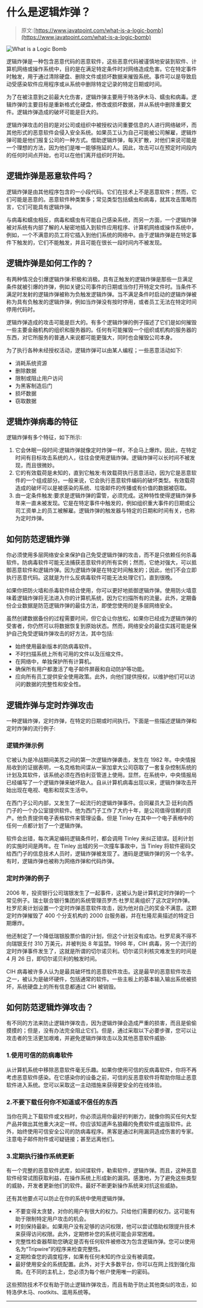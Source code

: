 # 什么是逻辑炸弹？

> 原文:[https://www.javatpoint.com/what-is-a-logic-bomb](https://www.javatpoint.com/what-is-a-logic-bomb)

![What is a Logic Bomb](../Images/729750706ccce9357a88d8b3b92cdd3f.png)

逻辑炸弹是一种包含恶意代码的恶意软件，这些恶意代码被谨慎地安装到软件、计算机网络或操作系统中，目的是在满足特定条件时对网络造成危害。它在特定事件时触发，用于通过清除硬盘、删除文件或损坏数据来摧毁系统。事件可以是导致启动受感染软件应用程序或从系统中删除特定记录的特定日期或时间。

为了在被注意到之前最大化伤害，逻辑炸弹主要用于特洛伊木马、蠕虫和病毒。逻辑炸弹的主要目标是重新格式化硬盘，修改或损坏数据，并从系统中删除重要文件。逻辑炸弹造成的破坏可能是巨大的。

逻辑炸弹攻击的目的是对公司或组织中被授权访问重要信息的人进行网络破坏，而其他形式的恶意软件会侵入安全系统。如果员工认为自己可能被公司解雇，逻辑炸弹可能是他们报复公司的一种方式。借助逻辑炸弹，每天扩散，对他们来说可能是一个理想的方法，因为他们是唯一能够拖延的人。因此，攻击可以在预定时间段内的任何时间点开始，也可以在他们离开组织时开始。

## 逻辑炸弹是恶意软件吗？

逻辑炸弹是由其他程序包含的一小段代码。它们在技术上不是恶意软件；然而，它们可能是恶意的。恶意软件种类繁多；常见类型包括蠕虫和病毒，就其攻击策略而言，它们可能具有逻辑炸弹。

与病毒和蠕虫相反，病毒和蠕虫有可能自己感染系统，而另一方面，一个逻辑炸弹被对系统有内部了解的人秘密地插入到软件应用程序、计算机网络或操作系统中，例如，一个不满意的员工将它插入到他们系统的网络中。由于逻辑炸弹是在特定事件下触发的，它们不能触发，并且可能在很长一段时间内不被发现。

## 逻辑炸弹是如何工作的？

有两种情况会引爆逻辑炸弹:积极和消极。具有正触发的逻辑炸弹是那些一旦满足条件就被引爆的炸弹，例如关键公司事件的日期或当你打开特定文件时。当条件不满足时发射的逻辑炸弹被称为负触发逻辑炸弹。当不满足条件时启动的逻辑炸弹被称为具有负触发的逻辑炸弹，例如当炸弹没有按时停用，或者员工无法在特定时间停用代码时。

逻辑炸弹造成的攻击可能是巨大的。有多个逻辑炸弹的例子描述了它们是如何摧毁一些主要金融机构的组织和服务器的。任何有可能摧毁一个组织或机构的服务器的东西，对它所服务的普通人来说都可能更强大，同时也会摧毁公司本身。

为了执行各种未经授权活动，逻辑炸弹可以由某人编程；一些恶意活动如下:

*   消耗系统资源
*   删除数据
*   限制或阻止用户访问
*   为黑客制造后门
*   损坏数据
*   窃取数据

## 逻辑炸弹病毒的特征

逻辑炸弹有多个特征，如下所示:

1.  它会休眠一段时间:逻辑炸弹就像定时炸弹一样，不会马上爆炸。因此，在特定时间有目标攻击系统的人，往往会使用逻辑炸弹。逻辑炸弹可以长时间不被发现，而且很微妙。
2.  它的有效载荷是未知的，直到它触发:有效载荷执行恶意活动，因为它是恶意软件的一个组成部分。一般来说，它会执行恶意软件编码的破坏类型。有效载荷造成的破坏可以是被感染的系统、垃圾邮件的传播或有价值的数据被窃取。
3.  由一定条件触发:要求是逻辑炸弹的雷管，必须完成。这种特性使得逻辑炸弹多年来一直未被发现。它是在特定事件中触发的，例如组织重大事件的日期或公司工资单上的员工被解雇。逻辑炸弹的触发器与特定的日期和时间有关，也称为定时炸弹。

## 如何防范逻辑炸弹

你必须使用多层网络安全来保护自己免受逻辑炸弹的攻击，而不是只依赖任何杀毒软件。防病毒软件可能无法捕获恶意软件的所有实例；然而，它绝对强大，可以抵御恶意软件和逻辑炸弹。因为逻辑炸弹是在特定时间触发的；因此，他们不会立即执行恶意代码。这就是为什么反病毒软件可能无法处理它们，直到很晚。

如果你把防火墙和杀毒软件结合使用，你可以更好地抵御逻辑炸弹。使用防火墙意味着逻辑炸弹将无法进入你的计算机系统，因为它扫描所有的流量。此外，定期备份企业数据是防范逻辑炸弹的最佳方法，即使您使用的是多层网络安全。

虽然创建数据备份的过程需要时间，但它会让你放松，如果你已经成为逻辑炸弹的受害者，你仍然可以将数据恢复到原始状态。然而，网络安全的最佳实践可能是保护自己免受逻辑炸弹攻击的好方法，其中包括:

*   始终使用最新版本的防病毒软件。
*   不时扫描系统上所有可用的文件以及压缩文件。
*   在网络中，单独保护所有计算机。
*   确保所有用户都激活了电子邮件屏蔽和自动防护等功能。
*   应向所有员工提供安全使用政策。此外，向他们提供授权，以维护他们可以访问的数据的完整性和安全性。

## 逻辑炸弹与定时炸弹攻击

一种逻辑炸弹，定时炸弹，在特定的日期或时间执行。下面是一些描述逻辑炸弹和定时炸弹的流行例子:

### 逻辑炸弹示例

它被认为是冷战期间美苏之间的第一次逻辑炸弹袭击，发生在 1982 年。中央情报局收到的证据表明，一名克格勃间谍从一家加拿大公司窃取了一套复杂控制系统的计划及其软件，该系统必须在西伯利亚管道上使用。显然，在系统中，中央情报局已经编写了一个逻辑炸弹来破坏敌人。自从计算机病毒出现以来，逻辑炸弹攻击开始出现在电视、电影和现实生活中。

在西门子公司内部，又发生了一起流行的逻辑炸弹事件。合同雇员大卫·廷利向西门子的一个办公室提供软件。他为西门子工作了大约十年，是公司值得信赖的资产。他负责提供电子表格软件来管理设备。但是 Tinley 在其中一个电子表格中的任何一点都计划了一个逻辑炸弹。

软件会出错，每次满足编码逻辑条件时，都会调用 Tinley 来纠正错误。廷利计划的实施时间是两年。在 Tinley 出城的另一次撞车事故中，当 Tinley 将软件密码交给西门子的信息技术人员时，逻辑炸弹被发现了。渣码是逻辑炸弹的另一个名字。有时，逻辑炸弹也被称为网络炸弹和代码炸弹。

### 定时炸弹的例子

2006 年，投资银行公司瑞银发生了一起事件，这被认为是计算机定时炸弹的一个常见例子。瑞士联合银行集团的系统管理员罗杰·杜罗尼奥组织了这次定时炸弹。杜罗尼奥计划设置一个定时炸弹恶意软件攻击，因为他对自己的奖金不满意。这颗定时炸弹摧毁了 400 个分支机构的 2000 台服务器，并在杜隆尼奥描述的特定日期爆炸。

他还制定了一个降低瑞银股票价值的计划，但这个计划没有成功。杜罗尼奥不得不向瑞银支付 310 万美元，并被判处 8 年监禁。1998 年，CIH 病毒，另一个流行的定时炸弹事件发生了，这就是所谓的切尔诺贝利。切尔诺贝利核灾难发生的时间是 4 月 26 日，即切尔诺贝利的触发时间。

CIH 病毒被许多人认为是最具破坏性的恶意软件攻击。这是最早的恶意软件攻击之一，被认为是破坏硬件，包括通常的软件。一些主板上的基本输入输出系统被损坏，系统硬盘上的所有信息都通过 CIH 被销毁。

## 如何防范逻辑炸弹攻击？

有不同的方法来防止逻辑炸弹攻击，因为逻辑炸弹会造成严重的损害，而且是偷偷摸摸的；但是，没有办法完全阻止它们。但是，通过采取以下必要步骤，您可以让攻击者的生活更加艰难，并避免逻辑炸弹攻击以及其他恶意软件威胁:

### 1.使用可信的防病毒软件

从计算机系统中移除恶意软件毫无乐趣。如果你使用可信的反病毒软件，你将不再考虑恶意软件感染。在它感染你的设备之前，可信的反恶意软件将帮助你阻止恶意软件进入系统。您可以采取这一主动措施来获得更安全的在线体验。

### 2.不要下载任何你不知道或不信任的东西

当你在网上下载软件或文档时，你必须运用你最好的判断力，就像你购买任何大型产品并做出其他重大决定一样。你应该知道声名狼藉的免费软件或盗版软件。此外，始终使用可信安全公司的防病毒程序。黑客是通过利用漏洞造成伤害的专家。注意电子邮件附件或可疑链接；甚至远离他们。

### 3.定期执行操作系统更新

有一个完整的恶意软件武库，如间谍软件，勒索软件，逻辑炸弹。而且，这种恶意软件经常试图获取利益，在操作系统上形成新的漏洞。感激地，为了避免这些类型的威胁，开发者更新他们的软件。最好不断更新操作系统来对抗这些威胁。

还有其他要点可以防止在你的系统中使用逻辑炸弹。

*   不要变得太贪婪，对你的用户有很大的权力。只给他们需要的权力。这可能有助于限制特定用户攻击的机会。
*   时刻保持最新。如果用户没有足够的访问权限，他可以尝试借助权限提升技术来获得访问权限。此外，定期修补您的系统可能会非常困难。
*   完整性检查器帮助您确定是否有任何软件被修改为包含逻辑炸弹。您可以使用名为“Tripwire”的程序来检查完整性。
*   定期检查您的调度程序，如果有任何未知的作业没有被调度。
*   最好使用安全的系统配置。此外，对于大多数平台，你可以在网上找到强化指南。在不同的主机上，您必须为每个帐户使用唯一的密码。

这些预防技术不仅有助于防止逻辑炸弹攻击，而且有助于防止其他类似的攻击，如特洛伊木马、rootkits、滥用系统等。

* * *